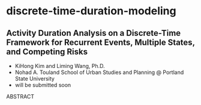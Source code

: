 discrete-time-duration-modeling
===============================

## Activity Duration Analysis on a Discrete-Time Framework for Recurrent Events, Multiple States, and Competing Risks

* KiHong Kim and Liming Wang, Ph.D.
* Nohad A. Touland School of Urban Studies and Planning @ Portland State University
* will be submitted soon
 
ABSTRACT

